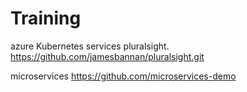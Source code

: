 # Training

azure Kubernetes services pluralsight.
https://github.com/jamesbannan/pluralsight.git

microservices
https://github.com/microservices-demo
